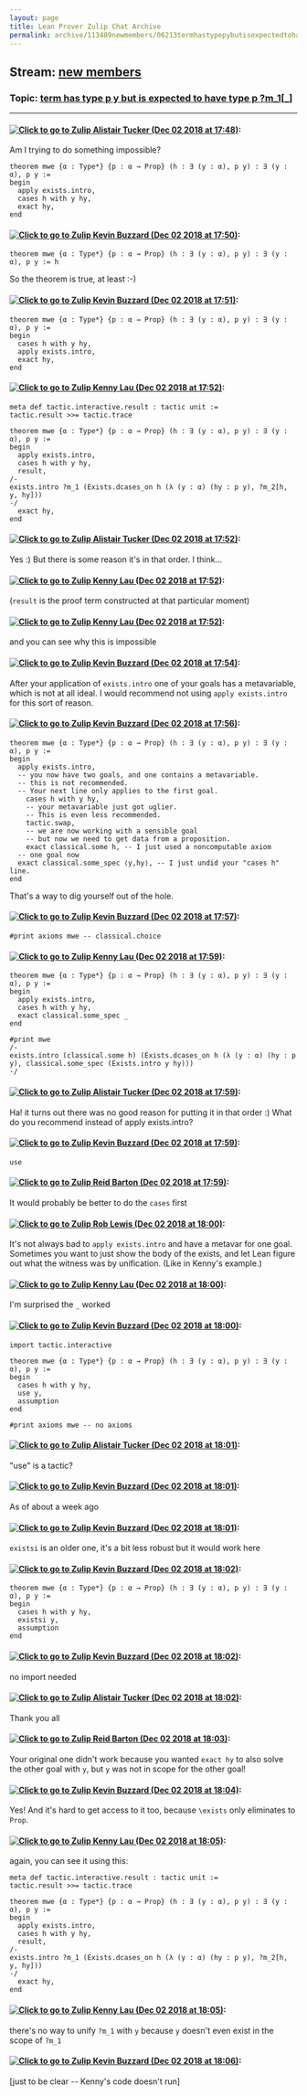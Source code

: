 ```yaml
---
layout: page
title: Lean Prover Zulip Chat Archive 
permalink: archive/113489newmembers/06213termhastypepybutisexpectedtohavetypepm1.html
---
```


## Stream: [new members](index.html)
### Topic: [term has type p y but is expected to have type p ?m_1[_]](06213termhastypepybutisexpectedtohavetypepm1.html)

---

#### [![Click to go to Zulip](../../assets/img/zulip2.png) Alistair Tucker (Dec 02 2018 at 17:48)](https://leanprover.zulipchat.com/#narrow/stream/113489-new%20members/topic/term%20has%20type%20p%20y%20but%20is%20expected%20to%20have%20type%20p%20%3Fm_1%5B_%5D/near/150728969):
Am I trying to do something impossible?
```lean
theorem mwe {α : Type*} {p : α → Prop} (h : ∃ (y : α), p y) : ∃ (y : α), p y :=
begin
  apply exists.intro,
  cases h with y hy,
  exact hy,
end
```

#### [![Click to go to Zulip](../../assets/img/zulip2.png) Kevin Buzzard (Dec 02 2018 at 17:50)](https://leanprover.zulipchat.com/#narrow/stream/113489-new%20members/topic/term%20has%20type%20p%20y%20but%20is%20expected%20to%20have%20type%20p%20%3Fm_1%5B_%5D/near/150729021):
```lean
theorem mwe {α : Type*} {p : α → Prop} (h : ∃ (y : α), p y) : ∃ (y : α), p y := h

```

So the theorem is true, at least :-)

#### [![Click to go to Zulip](../../assets/img/zulip2.png) Kevin Buzzard (Dec 02 2018 at 17:51)](https://leanprover.zulipchat.com/#narrow/stream/113489-new%20members/topic/term%20has%20type%20p%20y%20but%20is%20expected%20to%20have%20type%20p%20%3Fm_1%5B_%5D/near/150729038):
```lean
theorem mwe {α : Type*} {p : α → Prop} (h : ∃ (y : α), p y) : ∃ (y : α), p y :=
begin
  cases h with y hy,
  apply exists.intro,
  exact hy,  
end
```

#### [![Click to go to Zulip](../../assets/img/zulip2.png) Kenny Lau (Dec 02 2018 at 17:52)](https://leanprover.zulipchat.com/#narrow/stream/113489-new%20members/topic/term%20has%20type%20p%20y%20but%20is%20expected%20to%20have%20type%20p%20%3Fm_1%5B_%5D/near/150729091):
```lean
meta def tactic.interactive.result : tactic unit :=
tactic.result >>= tactic.trace

theorem mwe {α : Type*} {p : α → Prop} (h : ∃ (y : α), p y) : ∃ (y : α), p y :=
begin
  apply exists.intro,
  cases h with y hy,
  result,
/-
exists.intro ?m_1 (Exists.dcases_on h (λ (y : α) (hy : p y), ?m_2[h, y, hy]))
-/
  exact hy,
end
```

#### [![Click to go to Zulip](../../assets/img/zulip2.png) Alistair Tucker (Dec 02 2018 at 17:52)](https://leanprover.zulipchat.com/#narrow/stream/113489-new%20members/topic/term%20has%20type%20p%20y%20but%20is%20expected%20to%20have%20type%20p%20%3Fm_1%5B_%5D/near/150729095):
Yes :)  But there is some reason it's in that order. I think...

#### [![Click to go to Zulip](../../assets/img/zulip2.png) Kenny Lau (Dec 02 2018 at 17:52)](https://leanprover.zulipchat.com/#narrow/stream/113489-new%20members/topic/term%20has%20type%20p%20y%20but%20is%20expected%20to%20have%20type%20p%20%3Fm_1%5B_%5D/near/150729096):
(`result` is the proof term constructed at that particular moment)

#### [![Click to go to Zulip](../../assets/img/zulip2.png) Kenny Lau (Dec 02 2018 at 17:52)](https://leanprover.zulipchat.com/#narrow/stream/113489-new%20members/topic/term%20has%20type%20p%20y%20but%20is%20expected%20to%20have%20type%20p%20%3Fm_1%5B_%5D/near/150729099):
and you can see why this is impossible

#### [![Click to go to Zulip](../../assets/img/zulip2.png) Kevin Buzzard (Dec 02 2018 at 17:54)](https://leanprover.zulipchat.com/#narrow/stream/113489-new%20members/topic/term%20has%20type%20p%20y%20but%20is%20expected%20to%20have%20type%20p%20%3Fm_1%5B_%5D/near/150729154):
After your application of `exists.intro` one of your goals has a metavariable, which is not at all ideal. I would recommend not using `apply exists.intro` for this sort of reason.

#### [![Click to go to Zulip](../../assets/img/zulip2.png) Kevin Buzzard (Dec 02 2018 at 17:56)](https://leanprover.zulipchat.com/#narrow/stream/113489-new%20members/topic/term%20has%20type%20p%20y%20but%20is%20expected%20to%20have%20type%20p%20%3Fm_1%5B_%5D/near/150729224):
```lean
theorem mwe {α : Type*} {p : α → Prop} (h : ∃ (y : α), p y) : ∃ (y : α), p y :=
begin
  apply exists.intro,
  -- you now have two goals, and one contains a metavariable.
  -- this is not recommended.
  -- Your next line only applies to the first goal.
    cases h with y hy,
    -- your metavariable just got uglier.
    -- This is even less recommended.
    tactic.swap,
    -- we are now working with a sensible goal
    -- but now we need to get data from a proposition.
    exact classical.some h, -- I just used a noncomputable axiom
  -- one goal now
  exact classical.some_spec ⟨y,hy⟩, -- I just undid your "cases h" line.
end
```

That's a way to dig yourself out of the hole.

#### [![Click to go to Zulip](../../assets/img/zulip2.png) Kevin Buzzard (Dec 02 2018 at 17:57)](https://leanprover.zulipchat.com/#narrow/stream/113489-new%20members/topic/term%20has%20type%20p%20y%20but%20is%20expected%20to%20have%20type%20p%20%3Fm_1%5B_%5D/near/150729230):
`#print axioms mwe -- classical.choice`

#### [![Click to go to Zulip](../../assets/img/zulip2.png) Kenny Lau (Dec 02 2018 at 17:59)](https://leanprover.zulipchat.com/#narrow/stream/113489-new%20members/topic/term%20has%20type%20p%20y%20but%20is%20expected%20to%20have%20type%20p%20%3Fm_1%5B_%5D/near/150729285):
```lean
theorem mwe {α : Type*} {p : α → Prop} (h : ∃ (y : α), p y) : ∃ (y : α), p y :=
begin
  apply exists.intro,
  cases h with y hy,
  exact classical.some_spec _
end

#print mwe
/-
exists.intro (classical.some h) (Exists.dcases_on h (λ (y : α) (hy : p y), classical.some_spec (Exists.intro y hy)))
-/
```

#### [![Click to go to Zulip](../../assets/img/zulip2.png) Alistair Tucker (Dec 02 2018 at 17:59)](https://leanprover.zulipchat.com/#narrow/stream/113489-new%20members/topic/term%20has%20type%20p%20y%20but%20is%20expected%20to%20have%20type%20p%20%3Fm_1%5B_%5D/near/150729286):
Ha!  it turns out there was no good reason for putting it in that order :)
What do you recommend instead of apply exists.intro?

#### [![Click to go to Zulip](../../assets/img/zulip2.png) Kevin Buzzard (Dec 02 2018 at 17:59)](https://leanprover.zulipchat.com/#narrow/stream/113489-new%20members/topic/term%20has%20type%20p%20y%20but%20is%20expected%20to%20have%20type%20p%20%3Fm_1%5B_%5D/near/150729289):
`use`

#### [![Click to go to Zulip](../../assets/img/zulip2.png) Reid Barton (Dec 02 2018 at 17:59)](https://leanprover.zulipchat.com/#narrow/stream/113489-new%20members/topic/term%20has%20type%20p%20y%20but%20is%20expected%20to%20have%20type%20p%20%3Fm_1%5B_%5D/near/150729290):
It would probably be better to do the `cases` first

#### [![Click to go to Zulip](../../assets/img/zulip2.png) Rob Lewis (Dec 02 2018 at 18:00)](https://leanprover.zulipchat.com/#narrow/stream/113489-new%20members/topic/term%20has%20type%20p%20y%20but%20is%20expected%20to%20have%20type%20p%20%3Fm_1%5B_%5D/near/150729347):
It's not always bad to `apply exists.intro` and have a metavar for one goal. Sometimes you want to just show the body of the exists, and let Lean figure out what the witness was by unification. (Like in Kenny's example.)

#### [![Click to go to Zulip](../../assets/img/zulip2.png) Kenny Lau (Dec 02 2018 at 18:00)](https://leanprover.zulipchat.com/#narrow/stream/113489-new%20members/topic/term%20has%20type%20p%20y%20but%20is%20expected%20to%20have%20type%20p%20%3Fm_1%5B_%5D/near/150729348):
I'm surprised the `_` worked

#### [![Click to go to Zulip](../../assets/img/zulip2.png) Kevin Buzzard (Dec 02 2018 at 18:00)](https://leanprover.zulipchat.com/#narrow/stream/113489-new%20members/topic/term%20has%20type%20p%20y%20but%20is%20expected%20to%20have%20type%20p%20%3Fm_1%5B_%5D/near/150729351):
```lean
import tactic.interactive

theorem mwe {α : Type*} {p : α → Prop} (h : ∃ (y : α), p y) : ∃ (y : α), p y :=
begin
  cases h with y hy,
  use y,
  assumption
end

#print axioms mwe -- no axioms
```

#### [![Click to go to Zulip](../../assets/img/zulip2.png) Alistair Tucker (Dec 02 2018 at 18:01)](https://leanprover.zulipchat.com/#narrow/stream/113489-new%20members/topic/term%20has%20type%20p%20y%20but%20is%20expected%20to%20have%20type%20p%20%3Fm_1%5B_%5D/near/150729362):
"use" is a tactic?

#### [![Click to go to Zulip](../../assets/img/zulip2.png) Kevin Buzzard (Dec 02 2018 at 18:01)](https://leanprover.zulipchat.com/#narrow/stream/113489-new%20members/topic/term%20has%20type%20p%20y%20but%20is%20expected%20to%20have%20type%20p%20%3Fm_1%5B_%5D/near/150729365):
As of about a week ago

#### [![Click to go to Zulip](../../assets/img/zulip2.png) Kevin Buzzard (Dec 02 2018 at 18:01)](https://leanprover.zulipchat.com/#narrow/stream/113489-new%20members/topic/term%20has%20type%20p%20y%20but%20is%20expected%20to%20have%20type%20p%20%3Fm_1%5B_%5D/near/150729375):
`existsi` is an older one, it's a bit less robust but it would work here

#### [![Click to go to Zulip](../../assets/img/zulip2.png) Kevin Buzzard (Dec 02 2018 at 18:02)](https://leanprover.zulipchat.com/#narrow/stream/113489-new%20members/topic/term%20has%20type%20p%20y%20but%20is%20expected%20to%20have%20type%20p%20%3Fm_1%5B_%5D/near/150729418):
```lean
theorem mwe {α : Type*} {p : α → Prop} (h : ∃ (y : α), p y) : ∃ (y : α), p y :=
begin
  cases h with y hy,
  existsi y,
  assumption
end
```

#### [![Click to go to Zulip](../../assets/img/zulip2.png) Kevin Buzzard (Dec 02 2018 at 18:02)](https://leanprover.zulipchat.com/#narrow/stream/113489-new%20members/topic/term%20has%20type%20p%20y%20but%20is%20expected%20to%20have%20type%20p%20%3Fm_1%5B_%5D/near/150729420):
no import needed

#### [![Click to go to Zulip](../../assets/img/zulip2.png) Alistair Tucker (Dec 02 2018 at 18:02)](https://leanprover.zulipchat.com/#narrow/stream/113489-new%20members/topic/term%20has%20type%20p%20y%20but%20is%20expected%20to%20have%20type%20p%20%3Fm_1%5B_%5D/near/150729424):
Thank you all

#### [![Click to go to Zulip](../../assets/img/zulip2.png) Reid Barton (Dec 02 2018 at 18:03)](https://leanprover.zulipchat.com/#narrow/stream/113489-new%20members/topic/term%20has%20type%20p%20y%20but%20is%20expected%20to%20have%20type%20p%20%3Fm_1%5B_%5D/near/150729433):
Your original one didn't work because you wanted `exact hy` to also solve the other goal with `y`, but `y` was not in scope for the other goal!

#### [![Click to go to Zulip](../../assets/img/zulip2.png) Kevin Buzzard (Dec 02 2018 at 18:04)](https://leanprover.zulipchat.com/#narrow/stream/113489-new%20members/topic/term%20has%20type%20p%20y%20but%20is%20expected%20to%20have%20type%20p%20%3Fm_1%5B_%5D/near/150729480):
Yes! And it's hard to get access to it too, because `\exists` only eliminates to `Prop`.

#### [![Click to go to Zulip](../../assets/img/zulip2.png) Kenny Lau (Dec 02 2018 at 18:05)](https://leanprover.zulipchat.com/#narrow/stream/113489-new%20members/topic/term%20has%20type%20p%20y%20but%20is%20expected%20to%20have%20type%20p%20%3Fm_1%5B_%5D/near/150729501):
again, you can see it using this:
```lean
meta def tactic.interactive.result : tactic unit :=
tactic.result >>= tactic.trace

theorem mwe {α : Type*} {p : α → Prop} (h : ∃ (y : α), p y) : ∃ (y : α), p y :=
begin
  apply exists.intro,
  cases h with y hy,
  result,
/-
exists.intro ?m_1 (Exists.dcases_on h (λ (y : α) (hy : p y), ?m_2[h, y, hy]))
-/
  exact hy,
end
```

#### [![Click to go to Zulip](../../assets/img/zulip2.png) Kenny Lau (Dec 02 2018 at 18:05)](https://leanprover.zulipchat.com/#narrow/stream/113489-new%20members/topic/term%20has%20type%20p%20y%20but%20is%20expected%20to%20have%20type%20p%20%3Fm_1%5B_%5D/near/150729503):
there's no way to unify `?m_1` with `y` because `y` doesn't even exist in the scope of `?m_1`

#### [![Click to go to Zulip](../../assets/img/zulip2.png) Kevin Buzzard (Dec 02 2018 at 18:06)](https://leanprover.zulipchat.com/#narrow/stream/113489-new%20members/topic/term%20has%20type%20p%20y%20but%20is%20expected%20to%20have%20type%20p%20%3Fm_1%5B_%5D/near/150729543):
[just to be clear -- Kenny's code doesn't run]

